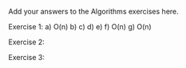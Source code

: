 Add your answers to the Algorithms exercises here.

Exercise 1:
a) O(n)
b)
c)
d)
e)
f) O(n)
g) O(n)

Exercise 2:

Exercise 3:
